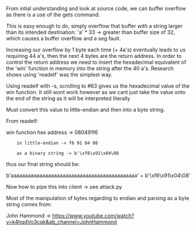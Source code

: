 From intial understanding and look at source code, we can buffer overflow as there is a use of the gets command.


This is easy enough to do, simply overflow that buffer with a string larger than its intended destination:
'a' * 33 -> greater than buffer size of 32, which causes a buffer overflow and a seg fault.

Increasing our overflow by 1 byte each time (+ 4a's) eventually leads to us requiring 44 a's, then the next 4 bytes are the return address. In order to control the return address we need to insert the hexadecimal equivalent of the 'win' function
in memory into the string after the 40 a's. Research shows using 'readelf' was the simplest way.

Using readelf with -s, scrolling to #63 gives us the hexadecimal value of the win function. 
It still wont work however as we cant just take the value onto the end of the string as it will be interpreted literally


Must convert this value to little-endian and then into a byte string.



From readelf:

win function hex address -> 080491f6

        in little-endian -> f6 91 04 08
        
        as a binary string -> b'\xf6\x91\x04\08


thus our final string should be:

b'aaaaaaaaaaaaaaaaaaaaaaaaaaaaaaaaaaaaaaaaaaaa' + b'\xf6\x91\x04\08'



Now how to pipe this into client -> see attack.py




Most of the manipulation of bytes regarding to endian and parsing as a byte string comes from:

John Hammond -> https://www.youtube.com/watch?v=k4hqdVo3cqk&ab_channel=JohnHammond
